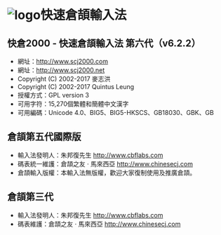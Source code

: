 ![logo](https://avatars3.githubusercontent.com/u/8654343?v=3&s=200)快速倉頡輸入法
======================================

快倉2000 - 快速倉頡輸入法 第六代（v6.2.2）
-------------------------------------

 - 網址：http://www.scj2000.com
 - 網址：http://www.scj2000.net
 - Copyright (C) 2002-2017 麥志洪 <makchehu AT yahoo DOT com DOT hk>
 - Copyright (C) 2002-2017 Quintus Leung <quintus AT scj2000 DOT net>
 - 授權方式：GPL version 3
 - 可用字符：15,270個繁體和簡體中文漢字
 - 可用編碼：Unicode 4.0、BIG5、BIG5-HKSCS、GB18030、GBK、GB

倉頡第五代國際版
----------------
 - 輸入法發明人：朱邦復先生 http://www.cbflabs.com
 - 碼表統一維護：倉頡之友 · 馬來西亞 http://www.chinesecj.com
 - 倉頡輸入版權：本輸入法無版權，歡迎大家復制使用及推廣倉頡。

倉頡第三代
----------
 - 輸入法發明人：朱邦復先生 http://www.cbflabs.com
 - 碼表維護：倉頡之友 · 馬來西亞 http://www.chinesecj.com
